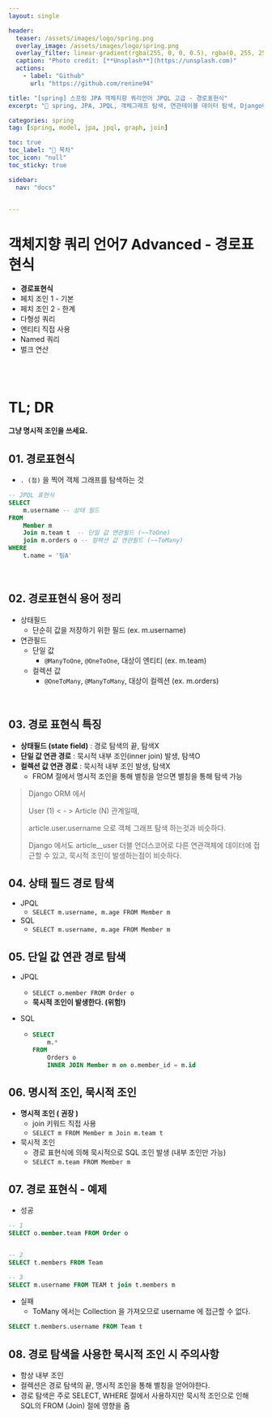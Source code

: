 ```yaml
---
layout: single

header:
  teaser: /assets/images/logo/spring.png
  overlay_image: /assets/images/logo/spring.png
  overlay_filter: linear-gradient(rgba(255, 0, 0, 0.5), rgba(0, 255, 255, 0.5))
  caption: "Photo credit: [**Unsplash**](https://unsplash.com)"
  actions:
    - label: "Github"
      url: "https://github.com/renine94"

title: "[spring] 스프링 JPA 객체지향 쿼리언어 JPQL 고급 - 경로표현식"
excerpt: "🚀 spring, JPA, JPQL, 객체그래프 탐색, 연관테이블 데이터 탐색, Django비교 포스팅, 명시적&묵시적 조인"

categories: spring
tag: [spring, model, jpa, jpql, graph, join]

toc: true
toc_label: "📕 목차"
toc_icon: "null"
toc_sticky: true

sidebar:
  nav: "docs"


---
```


# 객체지향 쿼리 언어7 Advanced - 경로표현식

- **경로표현식**
- 페치 조인 1 - 기본
- 페치 조인 2 - 한계
- 다형성 쿼리
- 엔티티 직접 사용
- Named 쿼리
- 벌크 연산

<br><br>



# TL; DR

**그냥 명시적 조인을 쓰세요.**





## 01. 경로표현식

- `. (점)` 을 찍어 객체 그래프를 탐색하는 것

```sql
-- JPQL 표현식
SELECT 
	m.username -- 상태 필드
FROM 
	Member m
	Join m.team t  -- 단일 값 연관필드 (~~ToOne)
	join m.orders o -- 컬렉션 값 연관필드 (~~ToMany)
WHERE
	t.name = '팀A'
```



<br>

## 02. 경로표현식 용어 정리

- 상태필드
  - 단순히 값을 저장하기 위한 필드 (ex. m.username)
- 연관필드
  - 단일 값
    - `@ManyToOne`, `@OneToOne`, 대상이 엔티티 (ex. m.team)
  - 컬렉션 값
    - `@OneToMany`, `@ManyToMany`, 대상이 컬렉션 (ex. m.orders)

<br>

## 03. 경로 표현식 특징

- **상태필드 (state field)** : 경로 탐색의 끝, 탐색X
- **단일 값 연관 경로** : 묵시적 내부 조인(inner join) 발생, 탐색O
- **컬렉션 값 연관 경로** : 묵시적 내부 조인 발생, 탐색X
  - FROM 절에서 명시적 조인을 통해 별칭을 얻으면 별칭을 통해 탐색 가능



> Django ORM 에서 
>
> User (1) < - > Article (N) 관계일때,
>
> article.user.username 으로 객체 그래프 탐색 하는것과 비슷하다.
>
> Django 에서도 article__user 더블 언더스코어로 다른 연관객체에 데이터에 접근할 수 있고, 묵시적 조인이 발생하는점이 비슷하다.



 ## 04. 상태 필드 경로 탐색

- JPQL
  - `SELECT m.username, m.age FROM Member m`
- SQL
  - `SELECT m.username, m.age FROM Member m`



## 05. 단일 값 연관 경로 탐색

- JPQL

  - `SELECT o.member FROM Order o`
  - **묵시적 조인이 발생한다. (위험!)**

- SQL

  - ```sql
    SELECT
    	m.*
    FROM
    	Orders o
    	INNER JOIN Member m on o.member_id = m.id
    ```





## 06. 명시적 조인, 묵시적 조인

- **명시적 조인 ( 권장 )**
  - join 키워드 직접 사용
  - `SELECT m FROM Member m Join m.team t`
- 묵시적 조인
  - 경로 표현식에 의해 묵시적으로 SQL 조인 발생 (내부 조인만 가능)
  - `SELECT m.team FROM Member m`





## 07. 경로 표현식 - 예제

- 성공

```sql
-- 1
SELECT o.member.team FROM Order o


-- 2
SELECT t.members FROM Team

-- 3
SELECT m.username FROM TEAM t join t.members m
```



- 실패
  - ToMany 에서는 Collection 을 가져오므로 username 에 접근할 수 없다.

```sql
SELECT t.members.username FROM Team t
```





## 08. 경로 탐색을 사용한 묵시적 조인 시 주의사항

- 항상 내부 조인
- 컬렉션은 경로 탐색의 끝, 명시적 조인을 통해 별칭을 얻어야한다.
- 경로 탐색은 주로 SELECT, WHERE 절에서 사용하지만 묵시적 조인으로 인해 SQL의 FROM (Join) 절에 영향을 줌









































































